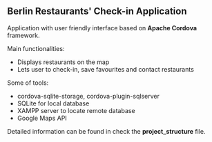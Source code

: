## Berlin Restaurants' Check-in Application
Application with user friendly interface based on **Apache Cordova** framework.<br>

Main functionalities:
  - Displays restaurants on the map 
  - Lets user to check-in, save favourites and contact restaurants
 
 Some of tools:
  - cordova-sqlite-storage, cordova-plugin-sqlserver
  - SQLite for local database
  - XAMPP server to locate remote database
  - Google Maps API

Detailed information can be found in check the **project_structure** file.
 
